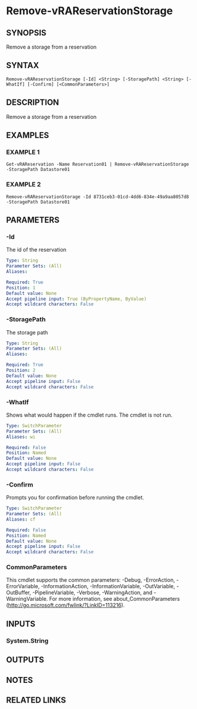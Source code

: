 # Remove-vRAReservationStorage

## SYNOPSIS
Remove a storage from a reservation

## SYNTAX

```
Remove-vRAReservationStorage [-Id] <String> [-StoragePath] <String> [-WhatIf] [-Confirm] [<CommonParameters>]
```

## DESCRIPTION
Remove a storage from a reservation

## EXAMPLES

### EXAMPLE 1
```
Get-vRAReservation -Name Reservation01 | Remove-vRAReservationStorage -StoragePath Datastore01
```

### EXAMPLE 2
```
Remove-vRAReservationStorage -Id 8731ceb3-01cd-4dd6-834e-49a9aa8057d8 -StoragePath Datastore01
```

## PARAMETERS

### -Id
The id of the reservation

```yaml
Type: String
Parameter Sets: (All)
Aliases:

Required: True
Position: 1
Default value: None
Accept pipeline input: True (ByPropertyName, ByValue)
Accept wildcard characters: False
```

### -StoragePath
The storage path

```yaml
Type: String
Parameter Sets: (All)
Aliases:

Required: True
Position: 2
Default value: None
Accept pipeline input: False
Accept wildcard characters: False
```

### -WhatIf
Shows what would happen if the cmdlet runs.
The cmdlet is not run.

```yaml
Type: SwitchParameter
Parameter Sets: (All)
Aliases: wi

Required: False
Position: Named
Default value: None
Accept pipeline input: False
Accept wildcard characters: False
```

### -Confirm
Prompts you for confirmation before running the cmdlet.

```yaml
Type: SwitchParameter
Parameter Sets: (All)
Aliases: cf

Required: False
Position: Named
Default value: None
Accept pipeline input: False
Accept wildcard characters: False
```

### CommonParameters
This cmdlet supports the common parameters: -Debug, -ErrorAction, -ErrorVariable, -InformationAction, -InformationVariable, -OutVariable, -OutBuffer, -PipelineVariable, -Verbose, -WarningAction, and -WarningVariable.
For more information, see about_CommonParameters (http://go.microsoft.com/fwlink/?LinkID=113216).

## INPUTS

### System.String

## OUTPUTS

## NOTES

## RELATED LINKS
